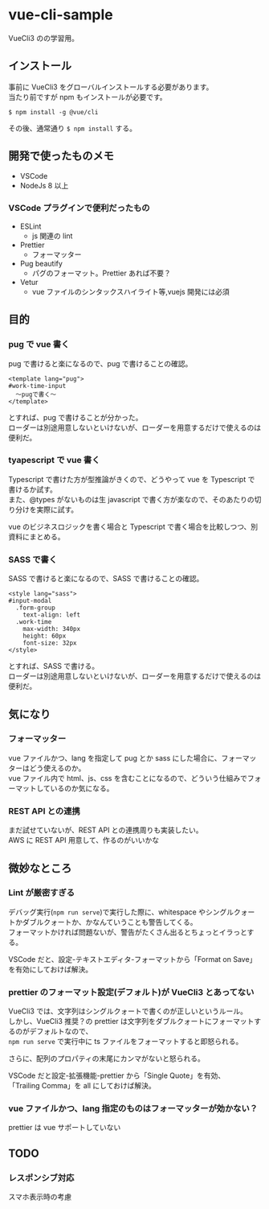 # vue-cli-sample

VueCli3 のの学習用。

## インストール

事前に VueCli3 をグローバルインストールする必要があります。  
当たり前ですが npm もインストールが必要です。

`$ npm install -g @vue/cli`

その後、通常通り `$ npm install` する。

## 開発で使ったものメモ

- VSCode
- NodeJs 8 以上

### VSCode プラグインで便利だったもの

- ESLint
  - js 関連の lint
- Prettier
  - フォーマッター
- Pug beautify
  - パグのフォーマット。Prettier あれば不要？
- Vetur
  - vue ファイルのシンタックスハイライト等,vuejs 開発には必須

## 目的

### pug で vue 書く

pug で書けると楽になるので、pug で書けることの確認。

```
<template lang="pug">
#work-time-input
  ～pugで書く～
</template>
```

とすれば、pug で書けることが分かった。  
ローダーは別途用意しないといけないが、ローダーを用意するだけで使えるのは便利だ。

### tyapescript で vue 書く

Typescript で書けた方が型推論がきくので、どうやって vue を Typescript で書けるか試す。  
また、@types がないものは生 javascript で書く方が楽なので、そのあたりの切り分けを実際に試す。

vue のビジネスロジックを書く場合と Typescript で書く場合を比較しつつ、別資料にまとめる。

### SASS で書く

SASS で書けると楽になるので、SASS で書けることの確認。

```
<style lang="sass">
#input-modal
  .form-group
    text-align: left
  .work-time
    max-width: 340px
    height: 60px
    font-size: 32px
</style>
```

とすれば、SASS で書ける。  
ローダーは別途用意しないといけないが、ローダーを用意するだけで使えるのは便利だ。

## 気になり

### フォーマッター

vue ファイルかつ、lang を指定して pug とか sass にした場合に、フォーマッターはどう使えるのか。  
vue ファイル内で html、js、css を含むことになるので、どういう仕組みでフォーマットしているのか気になる。

### REST API との連携

まだ試せていないが、REST API との連携周りも実装したい。  
AWS に REST API 用意して、作るのがいいかな

## 微妙なところ

### Lint が厳密すぎる

デバッグ実行(`npm run serve`)で実行した際に、whitespace やシングルクォートかダブルクォートか、かなんていうことも警告してくる。  
フォーマットかければ問題ないが、警告がたくさん出るとちょっとイラっとする。

VSCode だと、設定-テキストエディタ-フォーマットから「Format on Save」を有効にしておけば解決。

### prettier のフォーマット設定(デフォルト)が VueCli3 とあってない

VueCli3 では、文字列はシングルクォートで書くのが正しいというルール。  
しかし、VueCli3 推奨？の prettier は文字列をダブルクォートにフォーマットするのがデフォルトなので、  
`npm run serve` で実行中に ts ファイルをフォーマットすると即怒られる。

さらに、配列のプロパティの末尾にカンマがないと怒られる。

VSCode だと設定-拡張機能-prettier から「Single Quote」を有効、  
「Trailing Comma」を all にしておけば解決。

### vue ファイルかつ、lang 指定のものはフォーマッターが効かない？

prettier は vue サポートしていない

## TODO

### レスポンシブ対応

スマホ表示時の考慮
